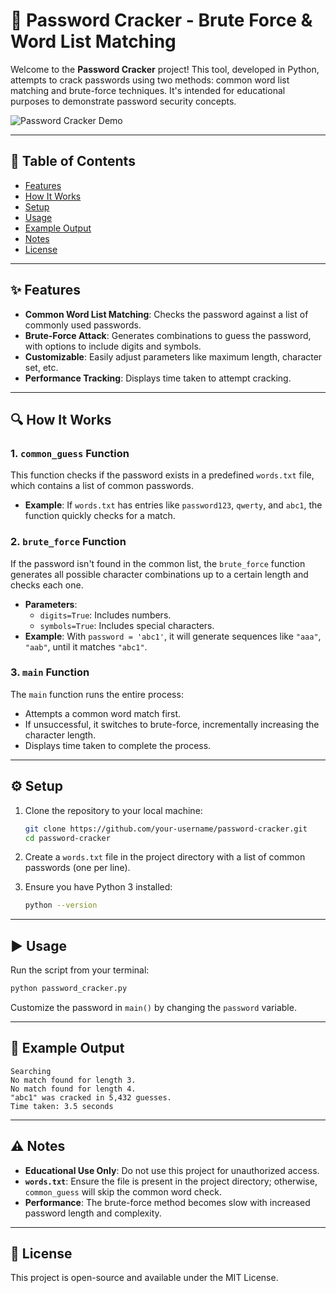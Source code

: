 
# 🔐 Password Cracker - Brute Force & Word List Matching

Welcome to the **Password Cracker** project! This tool, developed in Python, attempts to crack passwords using two methods: common word list matching and brute-force techniques. It's intended for educational purposes to demonstrate password security concepts.

![Password Cracker Demo](https://your-image-link.com/demo-image.png) <!-- Add an image link here if available -->

---

## 📜 Table of Contents
- [Features](#-features)
- [How It Works](#-how-it-works)
- [Setup](#-setup)
- [Usage](#-usage)
- [Example Output](#-example-output)
- [Notes](#-notes)
- [License](#-license)

---

## ✨ Features

- **Common Word List Matching**: Checks the password against a list of commonly used passwords.
- **Brute-Force Attack**: Generates combinations to guess the password, with options to include digits and symbols.
- **Customizable**: Easily adjust parameters like maximum length, character set, etc.
- **Performance Tracking**: Displays time taken to attempt cracking.

---

## 🔍 How It Works

### 1. `common_guess` Function
This function checks if the password exists in a predefined `words.txt` file, which contains a list of common passwords.

- **Example**: If `words.txt` has entries like `password123`, `qwerty`, and `abc1`, the function quickly checks for a match.

### 2. `brute_force` Function
If the password isn't found in the common list, the `brute_force` function generates all possible character combinations up to a certain length and checks each one.

- **Parameters**:
  - `digits=True`: Includes numbers.
  - `symbols=True`: Includes special characters.
- **Example**: With `password = 'abc1'`, it will generate sequences like `"aaa"`, `"aab"`, until it matches `"abc1"`.

### 3. `main` Function
The `main` function runs the entire process:
- Attempts a common word match first.
- If unsuccessful, it switches to brute-force, incrementally increasing the character length.
- Displays time taken to complete the process.

---

## ⚙️ Setup

1. Clone the repository to your local machine:
   ```bash
   git clone https://github.com/your-username/password-cracker.git
   cd password-cracker
   ```
2. Create a `words.txt` file in the project directory with a list of common passwords (one per line).

3. Ensure you have Python 3 installed:
   ```bash
   python --version
   ```

---

## ▶️ Usage

Run the script from your terminal:
```bash
python password_cracker.py
```

Customize the password in `main()` by changing the `password` variable.

---

## 📝 Example Output

```plaintext
Searching
No match found for length 3.
No match found for length 4.
"abc1" was cracked in 5,432 guesses.
Time taken: 3.5 seconds
```

---

## ⚠️ Notes

- **Educational Use Only**: Do not use this project for unauthorized access.
- **`words.txt`**: Ensure the file is present in the project directory; otherwise, `common_guess` will skip the common word check.
- **Performance**: The brute-force method becomes slow with increased password length and complexity.

---

## 📜 License
This project is open-source and available under the MIT License.
